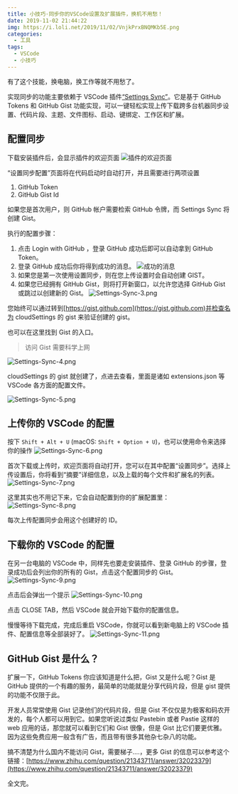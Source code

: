 ```yaml
---
title: 小技巧·同步你的VSCode设置及扩展插件，换机不用愁！
date: 2019-11-02 21:44:22
img: https://i.loli.net/2019/11/02/VnjkPrxBNQMKb5E.png
categories:
  - 工具
tags:
  - VSCode
  - 小技巧
---
```


有了这个技能，换电脑，换工作等就不用愁了。

<!-- more -->

实现同步的功能主要依赖于 VSCode 插件[“Settings Sync”](https://marketplace.visualstudio.com/items?itemName=Shan.code-settings-sync&ssr=false#overview)。它是基于 GitHub Tokens 和 GitHub Gist 功能实现，可以一键轻松实现上传下载跨多台机器同步设置、代码片段、主题、文件图标、启动、键绑定、工作区和扩展。

## 配置同步

下载安装插件后，会显示插件的欢迎页面
![插件的欢迎页面](https://i.loli.net/2019/11/02/VnjkPrxBNQMKb5E.png)

“设置同步配置”页面将在代码启动时自动打开，并且需要进行两项设置

1. GitHub Token
2. GitHub Gist Id

如果您是首次用户，则 GitHub 帐户需要检索 GitHub 令牌，而 Settings Sync 将创建 Gist。

执行的配置步骤：

1. 点击 Login with GitHub ，登录 GitHub 成功后即可以自动拿到 GitHub Token。
2. 登录 GitHub 成功后你将得到成功的消息。
   ![成功的消息](https://i.loli.net/2019/11/02/ihDOqXN95e1HJuB.png)
3. 如果您是第一次使用设置同步，则在您上传设置时会自动创建
   GIST。
4. 如果您已经拥有 GitHub Gist，则将打开新窗口，以允许您选择 GitHub Gist 或跳过以创建新的 Gist。
   ![Settings-Sync-3.png](https://i.loli.net/2019/11/02/JOdV9ZTtkNzA1qI.png)

您始终可以通过转到[https://gist.github.com](https://gist.github.com)并检查名为 cloudSettings 的 gist 来验证创建的 gist。

也可以在这里找到 Gist 的入口。

> 访问 Gist 需要科学上网

![Settings-Sync-4.png](https://i.loli.net/2019/11/02/7nZwMyt9eYHFGmA.png)

cloudSettings 的 gist 就创建了，点进去查看，里面是诸如 extensions.json 等 VSCode 各方面的配置文件。

![Settings-Sync-5.png](https://i.loli.net/2019/11/02/YlD6tXqwrA3RJhB.png)

## 上传你的 VSCode 的配置

按下 `Shift + Alt + U` (macOS: `Shift + Option + U`)，也可以使用命令来选择你的操作
![Settings-Sync-6.png](https://i.loli.net/2019/11/02/fnOoRk125lChHzJ.png)

首次下载或上传时，欢迎页面将自动打开，您可以在其中配置“设置同步”。选择上传设置后，你将看到“摘要”详细信息，以及上载的每个文件和扩展名的列表。
![Settings-Sync-7.png](https://i.loli.net/2019/11/02/LoRHcFOC5hr7KA3.png)

这里其实也不用记下来，它会自动配置到你的扩展配置里：
![Settings-Sync-8.png](https://i.loli.net/2019/11/02/mTfE2jCIORtNcn7.png)

每次上传配置同步会用这个创建好的 ID。

## 下载你的 VSCode 的配置

在另一台电脑的 VSCode 中，同样先也要走安装插件、登录 GitHub 的步骤，登录成功后会列出你的所有的 Gist，点击这个配置同步的 Gist。
![Settings-Sync-9.png](https://i.loli.net/2019/11/02/9HjgaR5ZoSuPIFc.png)

点击后会弹出一个提示
![Settings-Sync-10.png](https://i.loli.net/2019/11/02/zQ13cwVaMGI6kAH.png)

点击 CLOSE TAB，然后 VSCode 就会开始下载你的配置信息。

慢慢等待下载完成，完成后重启 VSCode，你就可以看到新电脑上的 VSCode 插件、配置信息等全部装好了。
![Settings-Sync-11.png](https://i.loli.net/2019/11/02/7hqTy6VUPnpFAdK.png)

## GitHub Gist 是什么？

扩展一下，GitHub Tokens 你应该知道是什么把，Gist 又是什么呢？Gist 是 GitHub 提供的一个有趣的服务，最简单的功能就是分享代码片段，但是 gist 提供的功能不仅限于此。

开发人员常常使用 Gist 记录他们的代码片段，但是 Gist 不仅仅是为极客和码农开发的，每个人都可以用到它。如果您听说过类似 Pastebin 或者 Pastie 这样的 web 应用的话，那您就可以看到它们和 Gist 很像，但是 Gist 比它们要更优雅。因为这些免费应用一般含有广告，而且带有很多其他杂七杂八的功能。

搞不清楚为什么国内不能访问 Gist，需要梯子....，更多 Gist 的信息可以参考这个链接：[https://www.zhihu.com/question/21343711/answer/32023379](https://www.zhihu.com/question/21343711/answer/32023379)

全文完。
